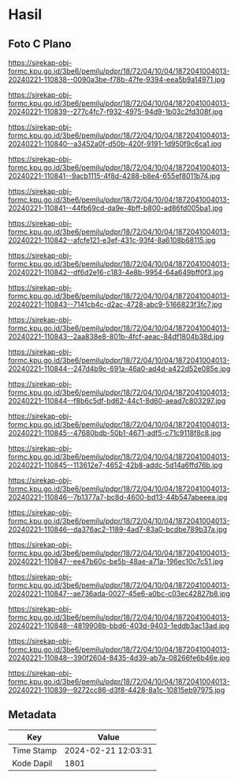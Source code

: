 # Hasil

## Foto C Plano

https://sirekap-obj-formc.kpu.go.id/3be6/pemilu/pdpr/18/72/04/10/04/1872041004013-20240221-110838--0090a3be-f78b-47fe-9394-eea5b9a14971.jpg

https://sirekap-obj-formc.kpu.go.id/3be6/pemilu/pdpr/18/72/04/10/04/1872041004013-20240221-110839--277c4fc7-f932-4975-94d9-1b03c2fd308f.jpg

https://sirekap-obj-formc.kpu.go.id/3be6/pemilu/pdpr/18/72/04/10/04/1872041004013-20240221-110840--a3452a0f-d50b-420f-9191-1d950f9c6ca1.jpg

https://sirekap-obj-formc.kpu.go.id/3be6/pemilu/pdpr/18/72/04/10/04/1872041004013-20240221-110841--9acb1115-4f8d-4288-b8e4-655ef8011b74.jpg

https://sirekap-obj-formc.kpu.go.id/3be6/pemilu/pdpr/18/72/04/10/04/1872041004013-20240221-110841--44fb69cd-da9e-4bff-b800-ad86fd005ba1.jpg

https://sirekap-obj-formc.kpu.go.id/3be6/pemilu/pdpr/18/72/04/10/04/1872041004013-20240221-110842--afcfe121-e3ef-431c-93f4-8a6108b68115.jpg

https://sirekap-obj-formc.kpu.go.id/3be6/pemilu/pdpr/18/72/04/10/04/1872041004013-20240221-110842--df6d2e16-c183-4e8b-9954-64a649bff0f3.jpg

https://sirekap-obj-formc.kpu.go.id/3be6/pemilu/pdpr/18/72/04/10/04/1872041004013-20240221-110843--7141cb4c-d2ac-4728-abc9-5166823f3fc7.jpg

https://sirekap-obj-formc.kpu.go.id/3be6/pemilu/pdpr/18/72/04/10/04/1872041004013-20240221-110843--2aa838e8-801b-4fcf-aeac-84df1804b38d.jpg

https://sirekap-obj-formc.kpu.go.id/3be6/pemilu/pdpr/18/72/04/10/04/1872041004013-20240221-110844--247d4b9c-691a-46a0-ad4d-a422d52e085e.jpg

https://sirekap-obj-formc.kpu.go.id/3be6/pemilu/pdpr/18/72/04/10/04/1872041004013-20240221-110844--f8b6c5df-bd62-44c1-8d60-aead7c803297.jpg

https://sirekap-obj-formc.kpu.go.id/3be6/pemilu/pdpr/18/72/04/10/04/1872041004013-20240221-110845--47680bdb-50b1-4671-adf5-c71c9118f8c8.jpg

https://sirekap-obj-formc.kpu.go.id/3be6/pemilu/pdpr/18/72/04/10/04/1872041004013-20240221-110845--113612e7-4652-42b8-addc-5d14a6ffd76b.jpg

https://sirekap-obj-formc.kpu.go.id/3be6/pemilu/pdpr/18/72/04/10/04/1872041004013-20240221-110846--7b1377a7-bc8d-4600-bd13-44b547abeeea.jpg

https://sirekap-obj-formc.kpu.go.id/3be6/pemilu/pdpr/18/72/04/10/04/1872041004013-20240221-110846--da376ac2-1189-4ad7-83a0-bcdbe789b37a.jpg

https://sirekap-obj-formc.kpu.go.id/3be6/pemilu/pdpr/18/72/04/10/04/1872041004013-20240221-110847--ee47b60c-be5b-48ae-a71a-196ec10c7c51.jpg

https://sirekap-obj-formc.kpu.go.id/3be6/pemilu/pdpr/18/72/04/10/04/1872041004013-20240221-110847--ae736ada-0027-45e6-a0bc-c03ec42827b8.jpg

https://sirekap-obj-formc.kpu.go.id/3be6/pemilu/pdpr/18/72/04/10/04/1872041004013-20240221-110848--4819908b-bbd6-403d-9403-1eddb3ac13ad.jpg

https://sirekap-obj-formc.kpu.go.id/3be6/pemilu/pdpr/18/72/04/10/04/1872041004013-20240221-110848--390f2604-8435-4d39-ab7a-08266fe6b46e.jpg

https://sirekap-obj-formc.kpu.go.id/3be6/pemilu/pdpr/18/72/04/10/04/1872041004013-20240221-110839--9272cc86-d3f8-4428-8a1c-10815eb97975.jpg


## Metadata

| Key        | Value               |
| ---------- | ------------------- |
| Time Stamp | 2024-02-21 12:03:31 |
| Kode Dapil | 1801                |



